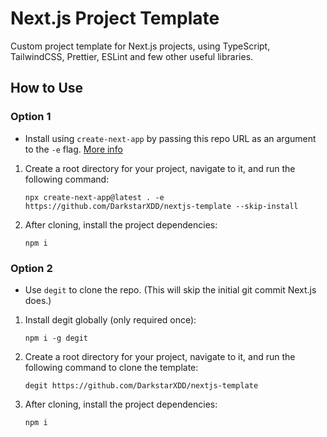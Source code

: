 # Next.js Project Template

Custom project template for Next.js projects, using TypeScript, TailwindCSS, Prettier, ESLint and few other useful libraries.

## How to Use

### Option 1

- Install using `create-next-app` by passing this repo URL as an argument to the `-e` flag. [More info](https://nextjs.org/docs/app/api-reference/cli/create-next-app)

1. Create a root directory for your project, navigate to it, and run the following command:

   ```
   npx create-next-app@latest . -e https://github.com/DarkstarXDD/nextjs-template --skip-install
   ```

2. After cloning, install the project dependencies:

   ```
   npm i
   ```

### Option 2

- Use `degit` to clone the repo. (This will skip the initial git commit Next.js does.)

1. Install degit globally (only required once):

   ```
   npm i -g degit
   ```

2. Create a root directory for your project, navigate to it, and run the following command to clone the template:

   ```
   degit https://github.com/DarkstarXDD/nextjs-template
   ```

3. After cloning, install the project dependencies:

   ```
   npm i
   ```
